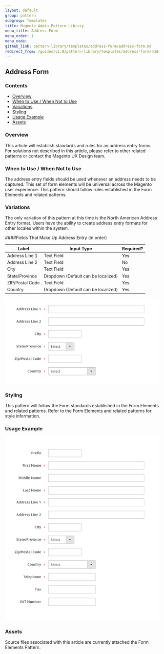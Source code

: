 ```yaml
---
layout: default
group: pattern
subgroup: Templates
title: Magento Admin Pattern Library
menu_title: Address Form
menu_order: 1
menu_node: 
github_link: pattern-library/templates/address-form/address-form.md
redirect_from: /guides/v1.0/pattern-library/templates/address-form/address-form.html
---
```


<h2> Address Form </h2>

<h3> Contents </h3>

* <a href="#overview">Overview</a>
* <a href="#when-to-use">When to Use / When Not to Use</a>
* <a href="#variations">Variations</a>
* <a href="#styling">Styling</a>
* <a href="#examples">Usage Example</a>
* <a href="#assets">Assets</a>

<h3 id="overview">Overview</h3>
This article will establish standards and rules for an address entry forms.<br>
For solutions not described in this article, please refer to other related patterns or contact the Magento UX Design team.


<h3 id="when-to-use">When to Use / When Not to Use</h3>
The address entry fields should be used whenever an address needs to be captured. This set of form elements will be universal across the Magento user experience. This pattern should follow rules established in the Form Elements and related patterns.

<h3 id="variations">Variations</h3>
The only variation of this pattern at this time is the North American Address Entry format. Users have the ability to create address entry formats for other locales within the system.

####Fields That Make Up Address Entry (in order)

<table>
	<thead>
		<th> Label</th>
		<th> Input Type </th>
		<th> Required? </th>
	</thead>
	<tbody>
		<tr>
			<td>Address Line 1</td>
			<td>Text Field</td>
			<td>Yes</td>
		</tr>
		<tr>
			<td>Address Line 2</td>
			<td>Text Field</td>
			<td>No</td>
		</tr>
		<tr>
			<td>City</td>
			<td>Text Field</td>
			<td>Yes</td>
		</tr>
		<tr>
			<td>State/Province</td>
			<td>Dropdown (Default can be localized)</td>
			<td>Yes</td>
		</tr>
		<tr>
			<td>ZIP/Postal Code</td>
			<td>Text Field</td>
			<td>Yes</td>
		</tr>
		<tr>
			<td>Country</td>
			<td>Dropdown (Default can be localized)</td>
			<td>Yes</td>
		</tr>
	</tbody>
</table>

<img src="img/AddressForm_example01.jpg">


<h3 id="styling">Styling</h3>
This pattern will follow the Form standards established in the Form Elements and related patterns. Refer to the Form Elements and related patterns for style information.


<h3 id="examples">Usage Example</h3>
<img src="img/AddressForm_example02.jpg">

<h3 id="assets">Assets</h3>
Source files associated with this article are currently attached the Form Elements Pattern.